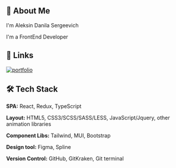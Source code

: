 ## 🚀 About Me
I'm Aleksin Danila Sergeevich

I'm a FrontEnd Developer


## 🔗 Links
[![portfolio](https://img.shields.io/badge/my_portfolio-000?style=for-the-badge&logo=ko-fi&logoColor=white)](https://portfolio-fa4db.web.app)



## 🛠 Tech Stack

**SPA:** React, Redux, TypeScript

**Layout:** HTML5, CSS3/SCSS/SASS/LESS, JavaScript/Jquery, other animation libraries

**Component Libs:** Tailwind, MUI, Bootstrap

**Design tool:** Figma, Spline

**Version Control:** GitHub, GitKraken, Git terminal

